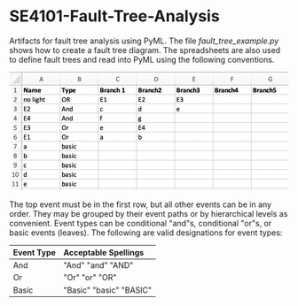 # SE4101-Fault-Tree-Analysis

Artifacts for fault tree analysis using PyML.  The file _fault_tree_example.py_ shows how to create a fault tree diagram.  The spreadsheets are also used to define fault trees and read into PyML using the following conventions.

![fault tree spreadsheet example](fault%20tree%20spreadsheet%20example.png)

The top event must be in the first row, but all other events can be in any order.  They may be grouped by their event paths or by hierarchical levels as convenient.   Event types can be conditional "and"s, conditional "or"s, or basic events (leaves).  The following are valid designations for event types:

|Event Type | Acceptable Spellings |
|:-|:-|
|And | "And" "and" "AND" |
|Or | "Or" "or" "OR" |
|Basic | "Basic" "basic" "BASIC"

